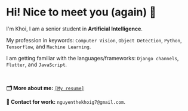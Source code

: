 # Hi! Nice to meet you (again) 👋
I'm Khoi, I am a senior student in **Artificial Intelligence**.

My profession in keywords: `Computer Vision`, `Object Detection`, `Python`, `Tensorflow`, and `Machine Learning`.

I am getting familiar with the languages/frameworks: `Django channels`, `Flutter`, and `JavaScript`.

<br> 

**🗂️ More about me:**  [`[My resume]`](https://nguyenthekhoig7.github.io/nguyenthekhoig7/TheKhoi_Resume_20231108.pdf)

**📮 Contact for work:** `nguyenthekhoig7@gmail.com`.

<!--
**nguyenthekhoig7/nguyenthekhoig7** is a ✨ _special_ ✨ repository because its `README.md` (this file) appears on your GitHub profile.

Here are some ideas to get you started:

- 🔭 I’m currently working on ...
- 🌱 I’m currently learning ...
- 👯 I’m looking to collaborate on ...
- 🤔 I’m looking for help with ...
- 💬 Ask me about ...
- 📫 How to reach me: ...
- 😄 Pronouns: ...
- ⚡ Fun fact: ...
-->
